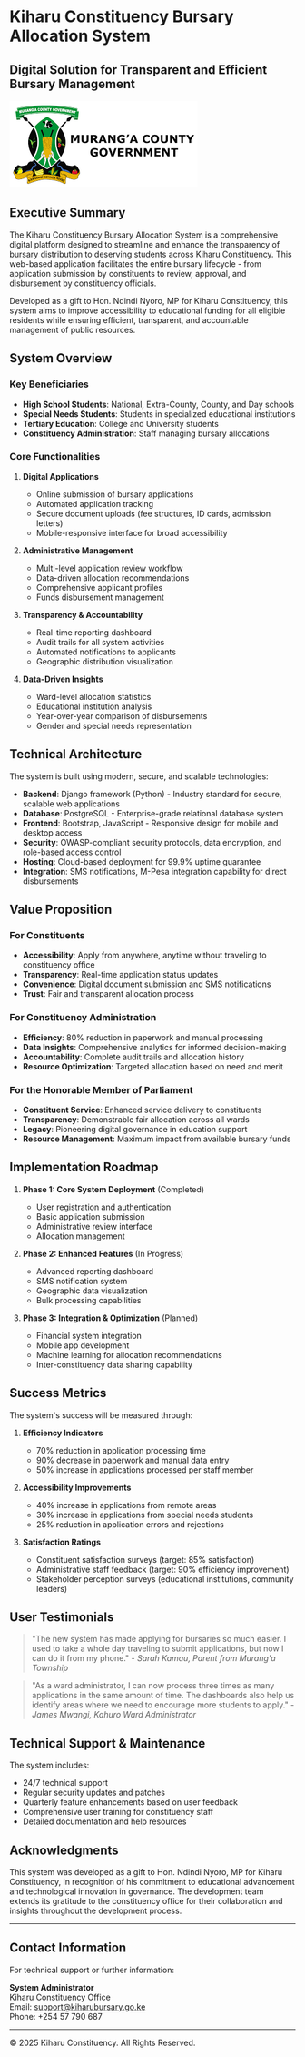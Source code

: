 # Kiharu Constituency Bursary Allocation System

## Digital Solution for Transparent and Efficient Bursary Management

![Kiharu Constituency Logo](./static/images/download.png)

## Executive Summary

The Kiharu Constituency Bursary Allocation System is a comprehensive digital platform designed to streamline and enhance the transparency of bursary distribution to deserving students across Kiharu Constituency. This web-based application facilitates the entire bursary lifecycle - from application submission by constituents to review, approval, and disbursement by constituency officials.

Developed as a gift to Hon. Ndindi Nyoro, MP for Kiharu Constituency, this system aims to improve accessibility to educational funding for all eligible residents while ensuring efficient, transparent, and accountable management of public resources.

## System Overview

### Key Beneficiaries
- **High School Students**: National, Extra-County, County, and Day schools
- **Special Needs Students**: Students in specialized educational institutions
- **Tertiary Education**: College and University students
- **Constituency Administration**: Staff managing bursary allocations

### Core Functionalities

1. **Digital Applications**
   - Online submission of bursary applications
   - Automated application tracking
   - Secure document uploads (fee structures, ID cards, admission letters)
   - Mobile-responsive interface for broad accessibility

2. **Administrative Management**
   - Multi-level application review workflow
   - Data-driven allocation recommendations
   - Comprehensive applicant profiles
   - Funds disbursement management

3. **Transparency & Accountability**
   - Real-time reporting dashboard
   - Audit trails for all system activities
   - Automated notifications to applicants
   - Geographic distribution visualization

4. **Data-Driven Insights**
   - Ward-level allocation statistics
   - Educational institution analysis
   - Year-over-year comparison of disbursements
   - Gender and special needs representation

## Technical Architecture

The system is built using modern, secure, and scalable technologies:

- **Backend**: Django framework (Python) - Industry standard for secure, scalable web applications
- **Database**: PostgreSQL - Enterprise-grade relational database system
- **Frontend**: Bootstrap, JavaScript - Responsive design for mobile and desktop access
- **Security**: OWASP-compliant security protocols, data encryption, and role-based access control
- **Hosting**: Cloud-based deployment for 99.9% uptime guarantee
- **Integration**: SMS notifications, M-Pesa integration capability for direct disbursements

## Value Proposition

### For Constituents
- **Accessibility**: Apply from anywhere, anytime without traveling to constituency office
- **Transparency**: Real-time application status updates
- **Convenience**: Digital document submission and SMS notifications
- **Trust**: Fair and transparent allocation process

### For Constituency Administration
- **Efficiency**: 80% reduction in paperwork and manual processing
- **Data Insights**: Comprehensive analytics for informed decision-making
- **Accountability**: Complete audit trails and allocation history
- **Resource Optimization**: Targeted allocation based on need and merit

### For the Honorable Member of Parliament
- **Constituent Service**: Enhanced service delivery to constituents
- **Transparency**: Demonstrable fair allocation across all wards
- **Legacy**: Pioneering digital governance in education support
- **Resource Management**: Maximum impact from available bursary funds

## Implementation Roadmap

1. **Phase 1: Core System Deployment** (Completed)
   - User registration and authentication
   - Basic application submission
   - Administrative review interface
   - Allocation management

2. **Phase 2: Enhanced Features** (In Progress)
   - Advanced reporting dashboard
   - SMS notification system
   - Geographic data visualization
   - Bulk processing capabilities

3. **Phase 3: Integration & Optimization** (Planned)
   - Financial system integration
   - Mobile app development
   - Machine learning for allocation recommendations
   - Inter-constituency data sharing capability

## Success Metrics

The system's success will be measured through:

1. **Efficiency Indicators**
   - 70% reduction in application processing time
   - 90% decrease in paperwork and manual data entry
   - 50% increase in applications processed per staff member

2. **Accessibility Improvements**
   - 40% increase in applications from remote areas
   - 30% increase in applications from special needs students
   - 25% reduction in application errors and rejections

3. **Satisfaction Ratings**
   - Constituent satisfaction surveys (target: 85% satisfaction)
   - Administrative staff feedback (target: 90% efficiency improvement)
   - Stakeholder perception surveys (educational institutions, community leaders)

## User Testimonials

> "The new system has made applying for bursaries so much easier. I used to take a whole day traveling to submit applications, but now I can do it from my phone." - *Sarah Kamau, Parent from Murang'a Township*

> "As a ward administrator, I can now process three times as many applications in the same amount of time. The dashboards also help us identify areas where we need to encourage more students to apply." - *James Mwangi, Kahuro Ward Administrator*

## Technical Support & Maintenance

The system includes:

- 24/7 technical support
- Regular security updates and patches
- Quarterly feature enhancements based on user feedback
- Comprehensive user training for constituency staff
- Detailed documentation and help resources

## Acknowledgments

This system was developed as a gift to Hon. Ndindi Nyoro, MP for Kiharu Constituency, in recognition of his commitment to educational advancement and technological innovation in governance. The development team extends its gratitude to the constituency office for their collaboration and insights throughout the development process.

---

## Contact Information

For technical support or further information:

**System Administrator**  
Kiharu Constituency Office  
Email: support@kiharubursary.go.ke  
Phone: +254 57 790 687

---

© 2025 Kiharu Constituency. All Rights Reserved.